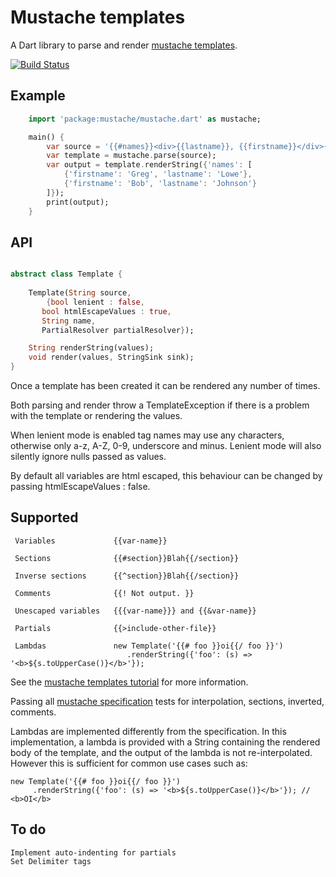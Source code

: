 # Mustache templates

A Dart library to parse and render [mustache templates](http://mustache.github.com/mustache.5.html).

[![Build Status](https://drone.io/github.com/xxgreg/mustache/status.png)](https://drone.io/github.com/xxgreg/mustache/latest)

## Example
```dart
	import 'package:mustache/mustache.dart' as mustache;

	main() {
		var source = '{{#names}}<div>{{lastname}}, {{firstname}}</div>{{/names}}';
		var template = mustache.parse(source);
		var output = template.renderString({'names': [
			{'firstname': 'Greg', 'lastname': 'Lowe'},
			{'firstname': 'Bob', 'lastname': 'Johnson'}
		]});
		print(output);
	}
```

## API

```dart

abstract class Template {
	
	Template(String source, 
	    {bool lenient : false,
       bool htmlEscapeValues : true,
       String name,
       PartialResolver partialResolver});

	String renderString(values);
	void render(values, StringSink sink);
}

```

Once a template has been created it can be rendered any number of times.

Both parsing and render throw a TemplateException if there is a problem with the template or rendering the values.

When lenient mode is enabled tag names may use any characters, otherwise only a-z, A-Z, 0-9, underscore and minus. Lenient mode will also silently ignore nulls passed as values.

By default all variables are html escaped, this behaviour can be changed by passing htmlEscapeValues : false.


## Supported 
```
 Variables             {{var-name}}
 
 Sections              {{#section}}Blah{{/section}}
 
 Inverse sections      {{^section}}Blah{{/section}}
 
 Comments              {{! Not output. }}
 
 Unescaped variables   {{{var-name}}} and {{&var-name}}
 
 Partials              {{>include-other-file}}

 Lambdas               new Template('{{# foo }}oi{{/ foo }}')
                          .renderString({'foo': (s) => '<b>${s.toUpperCase()}</b>'});
```
See the [mustache templates tutorial](http://mustache.github.com/mustache.5.html) for more information.

Passing all [mustache specification](https://github.com/mustache/spec/tree/master/specs) tests for interpolation, sections, inverted, comments.

Lambdas are implemented differently from the specification. In this implementation, a lambda is provided with a String containing the rendered body of the template, and the output of the lambda is not re-interpolated. However this is sufficient for common use cases such as:

    new Template('{{# foo }}oi{{/ foo }}')
	     .renderString({'foo': (s) => '<b>${s.toUpperCase()}</b>'}); // <b>OI</b>

## To do
```
Implement auto-indenting for partials
Set Delimiter tags
```
